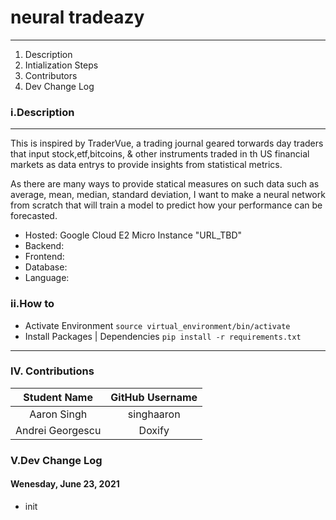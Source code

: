 # neural tradeazy

---

1.  Description
2.  Intialization Steps
3.  Contributors
4.  Dev Change Log

### i.Description

---

This is inspired by TraderVue, a trading journal geared torwards day traders that input stock,etf,bitcoins, & other instruments traded in th US financial markets as data entrys to provide insights from statistical metrics.

As there are many ways to provide statical measures on such data such as average, mean, median, standard deviation, I want to make a neural network from scratch that will train a model to predict how your performance can be forecasted.

- Hosted: Google Cloud E2 Micro Instance "URL_TBD"
- Backend:
- Frontend:
- Database:
- Language:

### ii.How to

- Activate Environment `source virtual_environment/bin/activate `
- Install Packages | Dependencies `pip install -r requirements.txt `

---

### IV. Contributions

|   Student Name   | GitHub Username |
| :--------------: | :-------------: |
|   Aaron Singh    |   singhaaron    |
| Andrei Georgescu |     Doxify      |

### V.Dev Change Log

#### Wenesday, June 23, 2021

- init
